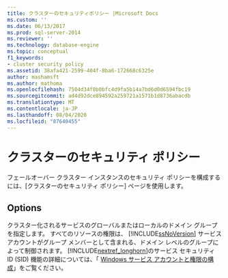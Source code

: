 ```yaml
---
title: クラスターのセキュリティポリシー |Microsoft Docs
ms.custom: ''
ms.date: 06/13/2017
ms.prod: sql-server-2014
ms.reviewer: ''
ms.technology: database-engine
ms.topic: conceptual
f1_keywords:
- cluster security policy
ms.assetid: 38afa421-2599-404f-8ba6-172668c6325e
author: mashamsft
ms.author: mathoma
ms.openlocfilehash: 7504d34f8b0bfc4d9fa5b14a7bd6d0d6594fbc19
ms.sourcegitcommit: ad4d92dce894592a259721a1571b1d8736abacdb
ms.translationtype: MT
ms.contentlocale: ja-JP
ms.lasthandoff: 08/04/2020
ms.locfileid: "87640455"
---
```

# <a name="cluster-security-policy"></a>クラスターのセキュリティ ポリシー
  フェールオーバー クラスター インスタンスのセキュリティ ポリシーを構成するには、[クラスターのセキュリティ ポリシー] ページを使用します。  
  
## <a name="options"></a>Options  
 クラスター化されるサービスのグローバルまたはローカルのドメイン グループを指定します。 すべてのリソースの権限は、 [!INCLUDE[ssNoVersion](../../includes/ssnoversion-md.md)] サービス アカウントがグループ メンバーとして含まれる、ドメイン レベルのグループによって制御されます。 [!INCLUDE[nextref_longhorn](../../includes/nextref-longhorn-md.md)]のサービス セキュリティ ID (SID) 機能の詳細については、「 [Windows サービス アカウントと権限の構成](../../database-engine/configure-windows/configure-windows-service-accounts-and-permissions.md)」をご覧ください。  
  
  
